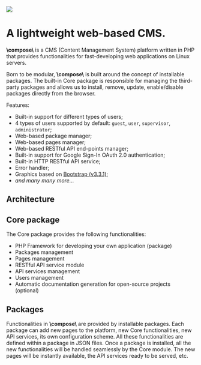 <img src="http://compose.afdaniele.com/images/compose-black-logo.svg"/>



# A lightweight web-based CMS.


**\\compose\\** is a CMS (Content Management System) platform written in PHP that 
provides functionalities for fast-developing web applications on Linux servers.

Born to be modular, **\\compose\\** is built around the concept of installable
packages. The built-in Core package is responsible for managing the
third-party packages and allows us to install, remove, update, enable/disable
packages directly from the browser.

Features:
- Built-in support for different types of users;
- 4 types of users supported by default: `guest`, `user`, `supervisor`, `administrator`;
- Web-based package manager;
- Web-based pages manager;
- Web-based RESTful API end-points manager;
- Built-in support for Google Sign-In OAuth 2.0 authentication;
- Built-in HTTP RESTful API service;
- Error handler;
- Graphics based on [Bootstrap (v3.3.1)](https://getbootstrap.com/docs/3.3/getting-started/);
- *and many many more...*


## Architecture


## Core package

The Core package provides the following functionalities:
- PHP Framework for developing your own application (package)
- Packages management
- Pages management
- RESTful API service module
- API services management
- Users management
- Automatic documentation generation for open-source projects (optional)


## Packages

Functionalities in **\\compose\\** are provided by installable packages.
Each package can add new pages to the platform, new Core functionalities,
new API services, its own configuration scheme.
All these functionalities are defined within a package in JSON files.
Once a package is installed, all the new functionalities will be handled
seamlessly by the Core module. The new pages will be instantly available,
the API services ready to be served, etc.

<!-- **\\compose\\** is a powerful tool, so let's take our time and go through all
its functionalities. Let's start by looking at the simplest configuration
of **\\compose\\**, where no packages are installed.

//TODO: show image here

// explain all the pages here and show them as well.

// valid name for a package contains only [a-z0-9]+


### Custom images

A package can contain additional images.
Package-specific images must be stored in
the directory `./images/` in the base path of the
package itself. An image introduced by a package is accessible via the URL

<pre>
http://<b>your_website</b>/image.php?package=<b>package_name</b>&image=<b>filename_with_extension</b>
</pre>

where you replace **your_website** with the hostname
of your website (e.g., *compose.afdaniele.com*),
**package_name** with the name of the package containing
the image to load (e.g., *my_package*), and
**filename_with_extension** with the name of the file
including its extension (e.g., *image_01.jpg*).

For example, if you installed **\\compose\\** on your
website `www.example.com`, and the package `server`
contains the image `disk_full.png`, the link to the
image will be

<pre>
http://<b>www.example.com</b>/image.php?package=<b>server</b>&image=<b>disk_full.png</b>
</pre>

NOTE: All the images released with **\\compose\\**
are directly accessible from the directory `./images/`
in the base path of your website. Do not use this
directory for your custom images, use packages instead.


// Everything from here on has to be checked and updated


## Setup

### Fast setup

You can setup the platform using the script provided
by running

```bash
sh ./setup.sh
```

**Note:** The setup script needs sudo permissions to give
the ownership of certain configuration files to the Apache
server.


### Step-by-Step setup

- Give Apache write access to the configuration file
```bash
chmod 664 public_html/system/config/configuration.json
sudo chgrp www-data public_html/system/config/configuration.json
```


- Give Apache write access to the users files
```bash
chmod 664 public_html/system/users/*
sudo chgrp www-data public_html/system/users/*
``` -->
